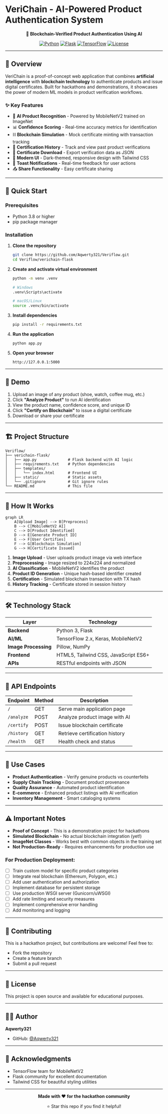 # VeriChain - AI-Powered Product Authentication System

<div align="center">
  
  🔐 **Blockchain-Verified Product Authentication Using AI**
  
  [![Python](https://img.shields.io/badge/Python-3.8+-blue.svg)](https://www.python.org/)
  [![Flask](https://img.shields.io/badge/Flask-3.0+-green.svg)](https://flask.palletsprojects.com/)
  [![TensorFlow](https://img.shields.io/badge/TensorFlow-2.0+-orange.svg)](https://www.tensorflow.org/)
  [![License](https://img.shields.io/badge/License-MIT-yellow.svg)](LICENSE)

</div>

---

## 🌟 Overview

VeriChain is a proof-of-concept web application that combines **artificial intelligence** with **blockchain technology** to authenticate products and issue digital certificates. Built for hackathons and demonstrations, it showcases the power of modern ML models in product verification workflows.

### ✨ Key Features

- 🤖 **AI Product Recognition** - Powered by MobileNetV2 trained on ImageNet
- 📊 **Confidence Scoring** - Real-time accuracy metrics for identification
- ⛓️ **Blockchain Simulation** - Mock certificate minting with transaction tracking
- 📜 **Certification History** - Track and view past product verifications
- 💾 **Certificate Download** - Export verification data as JSON
- 🎨 **Modern UI** - Dark-themed, responsive design with Tailwind CSS
- 🔔 **Toast Notifications** - Real-time feedback for user actions
- 📤 **Share Functionality** - Easy certificate sharing

---

## 🚀 Quick Start

### Prerequisites

- Python 3.8 or higher
- pip package manager

### Installation

1. **Clone the repository**
   ```bash
   git clone https://github.com/Aqwerty321/Veriflow.git
   cd Veriflow/verichain-flask
   ```

2. **Create and activate virtual environment**
   ```bash
   python -m venv .venv
   
   # Windows
   .venv\Scripts\activate
   
   # macOS/Linux
   source .venv/bin/activate
   ```

3. **Install dependencies**
   ```bash
   pip install -r requirements.txt
   ```

4. **Run the application**
   ```bash
   python app.py
   ```

5. **Open your browser**
   ```
   http://127.0.0.1:5000
   ```

---

## 📸 Demo

1. Upload an image of any product (shoe, watch, coffee mug, etc.)
2. Click **"Analyze Product"** to run AI identification
3. View the product name, confidence score, and unique ID
4. Click **"Certify on Blockchain"** to issue a digital certificate
5. Download or share your certificate

---

## 🏗️ Project Structure

```
Veriflow/
├── verichain-flask/
│   ├── app.py              # Flask backend with AI logic
│   ├── requirements.txt    # Python dependencies
│   ├── templates/
│   │   └── index.html      # Frontend UI
│   ├── static/             # Static assets
│   └── .gitignore          # Git ignore rules
└── README.md               # This file
```

---

## 🧠 How It Works

```mermaid
graph LR
    A[Upload Image] --> B[Preprocess]
    B --> C[MobileNetV2 AI]
    C --> D[Product Identified]
    D --> E[Generate Product ID]
    E --> F[User Certifies]
    F --> G[Blockchain Simulation]
    G --> H[Certificate Issued]
```

1. **Image Upload** - User uploads product image via web interface
2. **Preprocessing** - Image resized to 224x224 and normalized
3. **AI Classification** - MobileNetV2 identifies the product
4. **Product ID Generation** - Unique hash-based identifier created
5. **Certification** - Simulated blockchain transaction with TX hash
6. **History Tracking** - Certificate stored in session history

---

## 🛠️ Technology Stack

| Layer | Technology |
|-------|-----------|
| **Backend** | Python 3, Flask |
| **AI/ML** | TensorFlow 2.x, Keras, MobileNetV2 |
| **Image Processing** | Pillow, NumPy |
| **Frontend** | HTML5, Tailwind CSS, JavaScript ES6+ |
| **APIs** | RESTful endpoints with JSON |

---

## 📡 API Endpoints

| Endpoint | Method | Description |
|----------|--------|-------------|
| `/` | GET | Serve main application page |
| `/analyze` | POST | Analyze product image with AI |
| `/certify` | POST | Issue blockchain certificate |
| `/history` | GET | Retrieve certification history |
| `/health` | GET | Health check and status |

---

## 🎯 Use Cases

- **Product Authentication** - Verify genuine products vs counterfeits
- **Supply Chain Tracking** - Document product provenance
- **Quality Assurance** - Automated product identification
- **E-commerce** - Enhanced product listings with AI verification
- **Inventory Management** - Smart cataloging systems

---

## ⚠️ Important Notes

- **Proof of Concept** - This is a demonstration project for hackathons
- **Simulated Blockchain** - No actual blockchain integration (yet!)
- **ImageNet Classes** - Works best with common objects in the training set
- **Not Production-Ready** - Requires enhancements for production use

### For Production Deployment:

- [ ] Train custom model for specific product categories
- [ ] Integrate real blockchain (Ethereum, Polygon, etc.)
- [ ] Add user authentication and authorization
- [ ] Implement database for persistent storage
- [ ] Use production WSGI server (Gunicorn/uWSGI)
- [ ] Add rate limiting and security measures
- [ ] Implement comprehensive error handling
- [ ] Add monitoring and logging

---

## 🤝 Contributing

This is a hackathon project, but contributions are welcome! Feel free to:

- Fork the repository
- Create a feature branch
- Submit a pull request

---

## 📝 License

This project is open source and available for educational purposes.

---

## 👨‍💻 Author

**Aqwerty321**

- GitHub: [@Aqwerty321](https://github.com/Aqwerty321)

---

## 🙏 Acknowledgments

- TensorFlow team for MobileNetV2
- Flask community for excellent documentation
- Tailwind CSS for beautiful styling utilities

---

<div align="center">
  
  **Made with ❤️ for the hackathon community**
  
  ⭐ Star this repo if you find it helpful!
  
</div>

